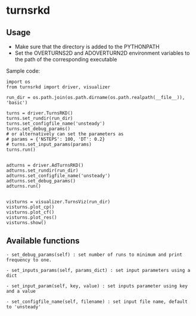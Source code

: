 # turnsrkd

## Usage

- Make sure that the directory is added to the PYTHONPATH
- Set the OVERTURNS2D and ADOVERTURN2D environment variables to the path of the corresponding executable


Sample code:

```
import os
from turnsrkd import driver, visualizer

run_dir = os.path.join(os.path.dirname(os.path.realpath(__file__)), 'basic')

turns = driver.TurnsRKD()
turns.set_rundir(run_dir)
turns.set_configfile_name('unsteady')
turns.set_debug_params()
# or alternatively can set the parameters as 
# params = {'NSTEPS': 100, 'DT': 0.2}
# turns.set_input_params(params)
turns.run()


adturns = driver.AdTurnsRKD()
adturns.set_rundir(run_dir)
adturns.set_configfile_name('unsteady')
adturns.set_debug_params()
adturns.run()


visturns = visualizer.TurnsViz(run_dir)
visturns.plot_cp()
visturns.plot_cf()
visturns.plot_res()
visturns.show()
```

## Available functions
    
    - set_debug_params(self) : set number of runs to minimum and print frequency to one.
    
    - set_inputs_params(self, params_dict) : set input parameters using a dict 
        
    - set_input_param(self, key, value) : set inputs parameter using key and a value
        
    - set_configfile_name(self, filename) : set input file name, default to 'unsteady'